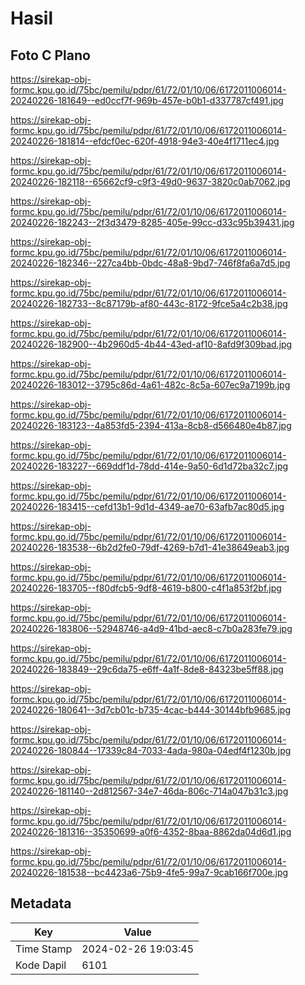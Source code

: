 # Hasil

## Foto C Plano

https://sirekap-obj-formc.kpu.go.id/75bc/pemilu/pdpr/61/72/01/10/06/6172011006014-20240226-181649--ed0ccf7f-969b-457e-b0b1-d337787cf491.jpg

https://sirekap-obj-formc.kpu.go.id/75bc/pemilu/pdpr/61/72/01/10/06/6172011006014-20240226-181814--efdcf0ec-620f-4918-94e3-40e4f1711ec4.jpg

https://sirekap-obj-formc.kpu.go.id/75bc/pemilu/pdpr/61/72/01/10/06/6172011006014-20240226-182118--65662cf9-c9f3-49d0-9637-3820c0ab7062.jpg

https://sirekap-obj-formc.kpu.go.id/75bc/pemilu/pdpr/61/72/01/10/06/6172011006014-20240226-182243--2f3d3479-8285-405e-99cc-d33c95b39431.jpg

https://sirekap-obj-formc.kpu.go.id/75bc/pemilu/pdpr/61/72/01/10/06/6172011006014-20240226-182346--227ca4bb-0bdc-48a8-9bd7-746f8fa6a7d5.jpg

https://sirekap-obj-formc.kpu.go.id/75bc/pemilu/pdpr/61/72/01/10/06/6172011006014-20240226-182733--8c87179b-af80-443c-8172-9fce5a4c2b38.jpg

https://sirekap-obj-formc.kpu.go.id/75bc/pemilu/pdpr/61/72/01/10/06/6172011006014-20240226-182900--4b2960d5-4b44-43ed-af10-8afd9f309bad.jpg

https://sirekap-obj-formc.kpu.go.id/75bc/pemilu/pdpr/61/72/01/10/06/6172011006014-20240226-183012--3795c86d-4a61-482c-8c5a-607ec9a7199b.jpg

https://sirekap-obj-formc.kpu.go.id/75bc/pemilu/pdpr/61/72/01/10/06/6172011006014-20240226-183123--4a853fd5-2394-413a-8cb8-d566480e4b87.jpg

https://sirekap-obj-formc.kpu.go.id/75bc/pemilu/pdpr/61/72/01/10/06/6172011006014-20240226-183227--669ddf1d-78dd-414e-9a50-6d1d72ba32c7.jpg

https://sirekap-obj-formc.kpu.go.id/75bc/pemilu/pdpr/61/72/01/10/06/6172011006014-20240226-183415--cefd13b1-9d1d-4349-ae70-63afb7ac80d5.jpg

https://sirekap-obj-formc.kpu.go.id/75bc/pemilu/pdpr/61/72/01/10/06/6172011006014-20240226-183538--6b2d2fe0-79df-4269-b7d1-41e38649eab3.jpg

https://sirekap-obj-formc.kpu.go.id/75bc/pemilu/pdpr/61/72/01/10/06/6172011006014-20240226-183705--f80dfcb5-9df8-4619-b800-c4f1a853f2bf.jpg

https://sirekap-obj-formc.kpu.go.id/75bc/pemilu/pdpr/61/72/01/10/06/6172011006014-20240226-183806--52948746-a4d9-41bd-aec8-c7b0a283fe79.jpg

https://sirekap-obj-formc.kpu.go.id/75bc/pemilu/pdpr/61/72/01/10/06/6172011006014-20240226-183849--29c6da75-e6ff-4a1f-8de8-84323be5ff88.jpg

https://sirekap-obj-formc.kpu.go.id/75bc/pemilu/pdpr/61/72/01/10/06/6172011006014-20240226-180641--3d7cb01c-b735-4cac-b444-30144bfb9685.jpg

https://sirekap-obj-formc.kpu.go.id/75bc/pemilu/pdpr/61/72/01/10/06/6172011006014-20240226-180844--17339c84-7033-4ada-980a-04edf4f1230b.jpg

https://sirekap-obj-formc.kpu.go.id/75bc/pemilu/pdpr/61/72/01/10/06/6172011006014-20240226-181140--2d812567-34e7-46da-806c-714a047b31c3.jpg

https://sirekap-obj-formc.kpu.go.id/75bc/pemilu/pdpr/61/72/01/10/06/6172011006014-20240226-181316--35350699-a0f6-4352-8baa-8862da04d6d1.jpg

https://sirekap-obj-formc.kpu.go.id/75bc/pemilu/pdpr/61/72/01/10/06/6172011006014-20240226-181538--bc4423a6-75b9-4fe5-99a7-9cab166f700e.jpg


## Metadata

| Key        | Value               |
| ---------- | ------------------- |
| Time Stamp | 2024-02-26 19:03:45 |
| Kode Dapil | 6101                |



